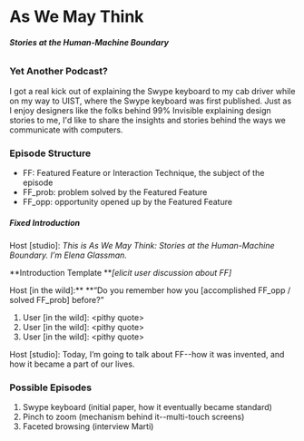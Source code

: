 # **As We May Think**

###### **Stories at the Human-Machine Boundary**

### Yet Another Podcast?

I got a real kick out of explaining the Swype keyboard to my cab driver while on my way to UIST, where the Swype keyboard was first published. Just as I enjoy designers like the folks behind 99% Invisible explaining design stories to me, I'd like to share the insights and stories behind the ways we communicate with computers.

### Episode Structure

* FF: Featured Feature or Interaction Technique, the subject of the episode
* FF\_prob: problem solved by the Featured Feature
* FF\_opp: opportunity opened up by the Featured Feature

##### Fixed Introduction

Host \[studio\]: _This is As We May Think: Stories at the Human-Machine Boundary. I’m Elena Glassman._

**Introduction Template **_\[elicit user discussion about FF\]_

Host \[in the wild\]:** **“Do you remember how you \[accomplished FF\_opp / solved FF\_prob\] before?”

1. User \[in the wild\]: &lt;pithy quote&gt;
2. User \[in the wild\]: &lt;pithy quote&gt;
3. User \[in the wild\]: &lt;pithy quote&gt;

Host \[studio\]: Today, I’m going to talk about FF--how it was invented, and how it became a part of our lives.

### Possible Episodes

1. Swype keyboard \(initial paper, how it eventually became standard\)
2. Pinch to zoom \(mechanism behind it--multi-touch screens\)
3. Faceted browsing \(interview Marti\)



